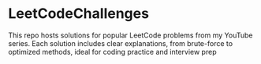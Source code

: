 # LeetCodeChallenges
This repo hosts solutions for popular LeetCode problems from my YouTube series. Each solution includes clear explanations, from brute-force to optimized methods, ideal for coding practice and interview prep

